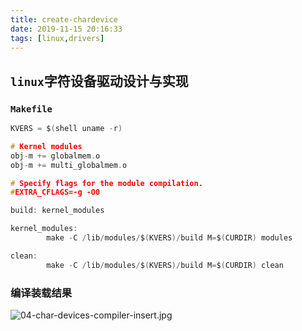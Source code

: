 ```yaml
---
title: create-chardevice
date: 2019-11-15 20:16:33
tags: [linux,drivers]
---
```


## `linux`字符设备驱动设计与实现

### `Makefile`

>  

```c
KVERS = $(shell uname -r)

# Kernel modules
obj-m += globalmem.o
obj-m += multi_globalmem.o

# Specify flags for the module compilation.
#EXTRA_CFLAGS=-g -O0

build: kernel_modules

kernel_modules:
        make -C /lib/modules/$(KVERS)/build M=$(CURDIR) modules

clean:
        make -C /lib/modules/$(KVERS)/build M=$(CURDIR) clean

```

### 编译装载结果

![04-char-devices-compiler-insert.jpg](https://i.loli.net/2019/11/15/FEtM5AmhCq1Nl8y.jpg)